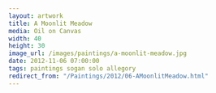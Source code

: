 ```yaml
---
layout: artwork
title: A Moonlit Meadow
media: Oil on Canvas
width: 40
height: 30
image_url: /images/paintings/a-moonlit-meadow.jpg
date: 2012-11-06 07:00:00
tags: paintings sogan solo allegory
redirect_from: "/Paintings/2012/06-AMoonlitMeadow.html"
---
```

